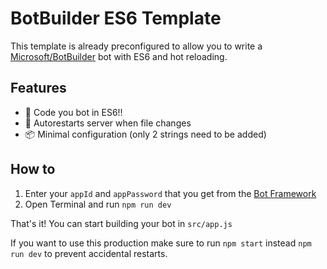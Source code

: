 # BotBuilder ES6 Template
This template is already preconfigured to allow you to write a [Microsoft/BotBuilder](github.com/Microsoft/BotBuilder) bot with ES6 and hot reloading.

## Features
- 🎉 Code you bot in ES6!!
- 🔁 Autorestarts server when file changes
- 📦 Minimal configuration (only 2 strings need to be added)

## How to
1. Enter your `appId` and `appPassword` that you get from the [Bot Framework](dev.botframework.com)
2. Open Terminal and run `npm run dev`

That's it! You can start building your bot in `src/app.js`

If you want to use this production make sure to run `npm start` instead `npm run dev` to prevent accidental restarts.
